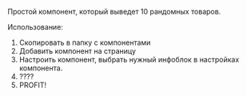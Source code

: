 Простой компонент, который выведет 10 рандомных товаров.

Использование:
1) Скопировать в папку с компонентами
2) Добавить компонент на страницу
3) Настроить компонент, выбрать нужный инфоблок в настройках компонента.
4) ????
5) PROFIT!
